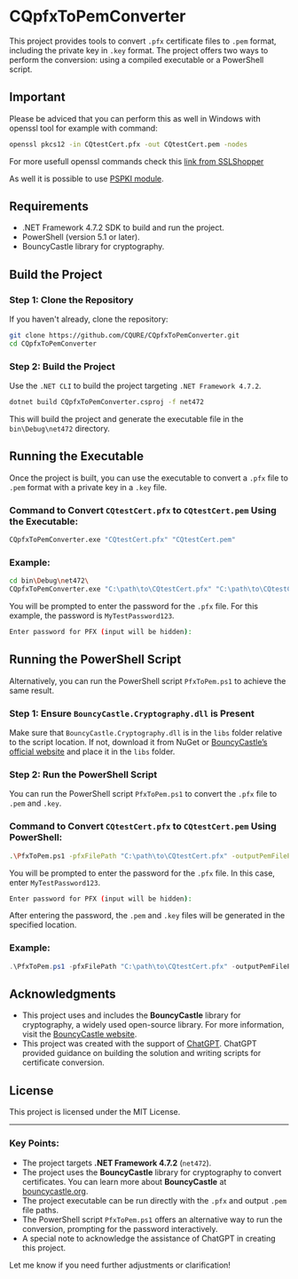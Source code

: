 
# CQpfxToPemConverter

This project provides tools to convert `.pfx` certificate files to `.pem` format, including the private key in `.key` format. The project offers two ways to perform the conversion: using a compiled executable or a PowerShell script.

## Important
Please be adviced that you can perform this as well in Windows with openssl tool for example with command:

```bash
openssl pkcs12 -in CQtestCert.pfx -out CQtestCert.pem -nodes
```

For more usefull openssl commands check this [link from SSLShopper](https://www.sslshopper.com/article-most-common-openssl-commands.html) 

As well it is possible to use [PSPKI module](https://github.com/PKISolutions/PSPKI).

## Requirements

- .NET Framework 4.7.2 SDK to build and run the project.
- PowerShell (version 5.1 or later).
- BouncyCastle library for cryptography.

## Build the Project

### Step 1: Clone the Repository

If you haven't already, clone the repository:

```bash
git clone https://github.com/CQURE/CQpfxToPemConverter.git
cd CQpfxToPemConverter
```

### Step 2: Build the Project

Use the `.NET CLI` to build the project targeting `.NET Framework 4.7.2`.

```bash
dotnet build CQpfxToPemConverter.csproj -f net472
```

This will build the project and generate the executable file in the `bin\Debug\net472` directory.

## Running the Executable

Once the project is built, you can use the executable to convert a `.pfx` file to `.pem` format with a private key in a `.key` file.

### Command to Convert `CQtestCert.pfx` to `CQtestCert.pem` Using the Executable:

```bash
CQpfxToPemConverter.exe "CQtestCert.pfx" "CQtestCert.pem"
```

### Example:

```bash
cd bin\Debug\net472\
CQpfxToPemConverter.exe "C:\path\to\CQtestCert.pfx" "C:\path\to\CQtestCert.pem"
```

You will be prompted to enter the password for the `.pfx` file. For this example, the password is `MyTestPassword123`.

```bash
Enter password for PFX (input will be hidden):
```

## Running the PowerShell Script

Alternatively, you can run the PowerShell script `PfxToPem.ps1` to achieve the same result.

### Step 1: Ensure `BouncyCastle.Cryptography.dll` is Present

Make sure that `BouncyCastle.Cryptography.dll` is in the `libs` folder relative to the script location. If not, download it from NuGet or [BouncyCastle’s official website](https://www.bouncycastle.org/) and place it in the `libs` folder.

### Step 2: Run the PowerShell Script

You can run the PowerShell script `PfxToPem.ps1` to convert the `.pfx` file to `.pem` and `.key`.

### Command to Convert `CQtestCert.pfx` to `CQtestCert.pem` Using PowerShell:

```bash
.\PfxToPem.ps1 -pfxFilePath "C:\path\to\CQtestCert.pfx" -outputPemFilePath "C:\path\to\CQtestCert.pem"
```

You will be prompted to enter the password for the `.pfx` file. In this case, enter `MyTestPassword123`.

```bash
Enter password for PFX (input will be hidden):
```

After entering the password, the `.pem` and `.key` files will be generated in the specified location.

### Example:

```powershell
.\PfxToPem.ps1 -pfxFilePath "C:\path\to\CQtestCert.pfx" -outputPemFilePath "C:\path\to\CQtestCert.pem"
```

## Acknowledgments

- This project uses and includes the **BouncyCastle** library for cryptography, a widely used open-source library. For more information, visit the [BouncyCastle website](https://www.bouncycastle.org/).
- This project was created with the support of [ChatGPT](https://openai.com/chatgpt). ChatGPT provided guidance on building the solution and writing scripts for certificate conversion.

## License

This project is licensed under the MIT License.

---

### Key Points:
- The project targets **.NET Framework 4.7.2** (`net472`).
- The project uses the **BouncyCastle** library for cryptography to convert certificates. You can learn more about **BouncyCastle** at [bouncycastle.org](https://www.bouncycastle.org/).
- The project executable can be run directly with the `.pfx` and output `.pem` file paths.
- The PowerShell script `PfxToPem.ps1` offers an alternative way to run the conversion, prompting for the password interactively.
- A special note to acknowledge the assistance of ChatGPT in creating this project.

Let me know if you need further adjustments or clarification!